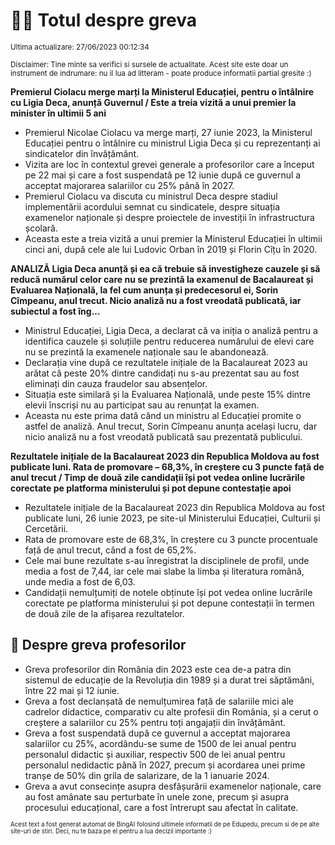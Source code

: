 # 👩‍🏫 Totul despre greva
<sub>Ultima actualizare: 27/06/2023 00:12:34</sub>

<sub>Disclaimer: Tine minte sa verifici si sursele de actualitate. Acest site este doar un instrument de indrumare: nu il lua ad litteram - poate produce informatii partial gresite :)</sub>

**Premierul Ciolacu merge marți la Ministerul Educației, pentru o întâlnire cu Ligia Deca, anunță Guvernul / Este a treia vizită a unui premier la minister în ultimii 5 ani**

- Premierul Nicolae Ciolacu va merge marți, 27 iunie 2023, la Ministerul Educației pentru o întâlnire cu ministrul Ligia Deca și cu reprezentanți ai sindicatelor din învățământ.
- Vizita are loc în contextul grevei generale a profesorilor care a început pe 22 mai și care a fost suspendată pe 12 iunie după ce guvernul a acceptat majorarea salariilor cu 25% până în 2027.
- Premierul Ciolacu va discuta cu ministrul Deca despre stadiul implementării acordului semnat cu sindicatele, despre situația examenelor naționale și despre proiectele de investiții în infrastructura școlară.
- Aceasta este a treia vizită a unui premier la Ministerul Educației în ultimii cinci ani, după cele ale lui Ludovic Orban în 2019 și Florin Cîțu în 2020.

**ANALIZĂ Ligia Deca anunță și ea că trebuie să investigheze cauzele și să reducă numărul celor care nu se prezintă la examenul de Bacalaureat și Evaluarea Națională, la fel cum anunța și predecesorul ei, Sorin Cîmpeanu, anul trecut. Nicio analiză nu a fost vreodată publicată, iar subiectul a fost îng...**

- Ministrul Educației, Ligia Deca, a declarat că va iniția o analiză pentru a identifica cauzele și soluțiile pentru reducerea numărului de elevi care nu se prezintă la examenele naționale sau le abandonează.
- Declarația vine după ce rezultatele inițiale de la Bacalaureat 2023 au arătat că peste 20% dintre candidați nu s-au prezentat sau au fost eliminați din cauza fraudelor sau absențelor.
- Situația este similară și la Evaluarea Națională, unde peste 15% dintre elevii înscriși nu au participat sau au renunțat la examen.
- Aceasta nu este prima dată când un ministru al Educației promite o astfel de analiză. Anul trecut, Sorin Cîmpeanu anunța același lucru, dar nicio analiză nu a fost vreodată publicată sau prezentată publicului.

**Rezultatele inițiale de la Bacalaureat 2023 din Republica Moldova au fost publicate luni. Rata de promovare – 68,3%, în creștere cu 3 puncte față de anul trecut / Timp de două zile candidații își pot vedea online lucrările corectate pe platforma ministerului și pot depune contestație apoi**

- Rezultatele inițiale de la Bacalaureat 2023 din Republica Moldova au fost publicate luni, 26 iunie 2023, pe site-ul Ministerului Educației, Culturii și Cercetării.
- Rata de promovare este de 68,3%, în creștere cu 3 puncte procentuale față de anul trecut, când a fost de 65,2%.
- Cele mai bune rezultate s-au înregistrat la disciplinele de profil, unde media a fost de 7,44, iar cele mai slabe la limba și literatura română, unde media a fost de 6,03.
- Candidații nemulțumiți de notele obținute își pot vedea online lucrările corectate pe platforma ministerului și pot depune contestații în termen de două zile de la afișarea rezultatelor.

## 🏫 Despre greva profesorilor

- Greva profesorilor din România din 2023 este cea de-a patra din sistemul de educație de la Revoluția din 1989 și a durat trei săptămâni, între 22 mai și 12 iunie.
- Greva a fost declanșată de nemulțumirea față de salariile mici ale cadrelor didactice, comparativ cu alte profesii din România, și a cerut o creștere a salariilor cu 25% pentru toți angajații din învățământ.
- Greva a fost suspendată după ce guvernul a acceptat majorarea salariilor cu 25%, acordându-se sume de 1500 de lei anual pentru personalul didactic și auxiliar, respectiv 500 de lei anual pentru personalul nedidactic până în 2027, precum și acordarea unei prime tranșe de 50% din grila de salarizare, de la 1 ianuarie 2024.
- Greva a avut consecințe asupra desfășurării examenelor naționale, care au fost amânate sau perturbate în unele zone, precum și asupra procesului educațional, care a fost întrerupt sau afectat în calitate.


<sub><sub>Acest text a fost generat automat de BingAI folosind ultimele informatii de pe Edupedu, precum si de pe alte site-uri de stiri. Deci, nu te baza pe el pentru a lua decizii importante :)</sub></sub>